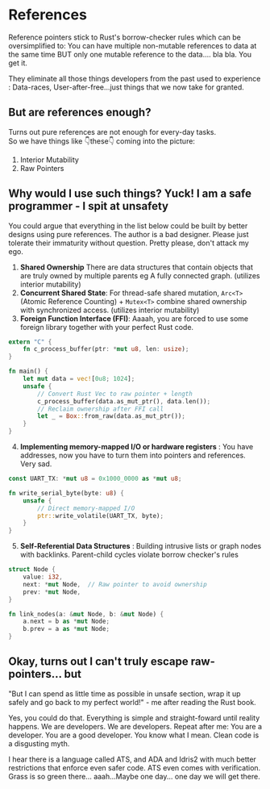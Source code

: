 # References

Reference pointers stick to Rust's borrow-checker rules which can be oversimplified to: You can have multiple non-mutable references to data at the same time BUT only one mutable reference to the data.... bla bla. You get it.  


They eliminate all those things developers from the past used to experience : Data-races, User-after-free...just things that we now take for granted.  


## **But are references enough?**  

Turns out pure references are not enough for every-day tasks.  
So we have things like 👇these👇 coming into the picture:
1. Interior Mutability
2. Raw Pointers

## **Why would I use such things? Yuck! I am a safe programmer - I spit at unsafety**  
You could argue that everything in the list below could be built by better designs using pure references. The author is a bad designer. Please just tolerate their immaturity without question. Pretty please, don't attack my ego.

1. **Shared Ownership** There are data structures that contain objects that are truly owned by multiple parents eg A fully connected graph. (utilizes interior mutability)
2. **Concurrent Shared State**: For thread-safe shared mutation, `Arc<T>` (Atomic Reference Counting) + `Mutex<T>` combine shared ownership with synchronized access. (utilizes interior mutability)
3. **Foreign Function Interface (FFI)**: Aaaah, you are forced to use some foreign library together with your perfect Rust code.
```rust
extern "C" {  
    fn c_process_buffer(ptr: *mut u8, len: usize);  
}  

fn main() {  
    let mut data = vec![0u8; 1024];  
    unsafe {  
        // Convert Rust Vec to raw pointer + length  
        c_process_buffer(data.as_mut_ptr(), data.len());  
        // Reclaim ownership after FFI call  
        let _ = Box::from_raw(data.as_mut_ptr());  
    }  
}  
```


4. **Implementing memory-mapped I/O or hardware registers** : You have addresses, now you have to turn them into pointers and references. Very sad. 
```rust
const UART_TX: *mut u8 = 0x1000_0000 as *mut u8;  

fn write_serial_byte(byte: u8) {  
    unsafe {  
        // Direct memory-mapped I/O  
        ptr::write_volatile(UART_TX, byte);  
    }  
}  
```


5. **Self-Referential Data Structures** : Building intrusive lists or graph nodes with backlinks. Parent-child cycles violate borrow checker's rules 
```Rust
struct Node {  
    value: i32,  
    next: *mut Node,  // Raw pointer to avoid ownership  
    prev: *mut Node,  
}  

fn link_nodes(a: &mut Node, b: &mut Node) {  
    a.next = b as *mut Node;  
    b.prev = a as *mut Node;  
}
```  


## Okay, turns out I can't truly escape raw-pointers... but
"But I can spend as little time as possible in unsafe section, wrap it up safely and go back to my perfect world!" - me after reading the Rust book.  


Yes, you could do that. Everything is simple and straight-foward until reality happens. We are developers. We are developers. Repeat after me: You are a developer. You are a good developer. You know what I mean. Clean code is a disgusting myth.  

I hear there is a language called ATS, and ADA and Idris2 with much better restrictions that enforce even safer code. ATS even comes with verification. Grass is so green there... aaah...Maybe one day... one day we will get there.  